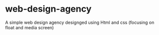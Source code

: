 # web-design-agency
A simple web design agency designged using Html and css (focusing on float and media screen)
